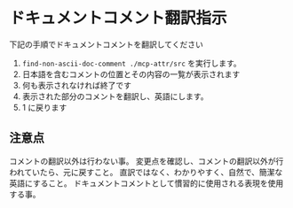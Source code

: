 # ドキュメントコメント翻訳指示

下記の手順でドキュメントコメントを翻訳してください

1. `find-non-ascii-doc-comment ./mcp-attr/src` を実行します。
2. 日本語を含むコメントの位置とその内容の一覧が表示されます
3. 何も表示されなければ終了です
4. 表示された部分のコメントを翻訳し、英語にします。
5. 1 に戻ります

## 注意点

コメントの翻訳以外は行わない事。
変更点を確認し、コメントの翻訳以外が行われていたら、元に戻すこと。
直訳ではなく、わかりやすく、自然で、簡潔な英語にすること。
ドキュメントコメントとして慣習的に使用される表現を使用する事。
